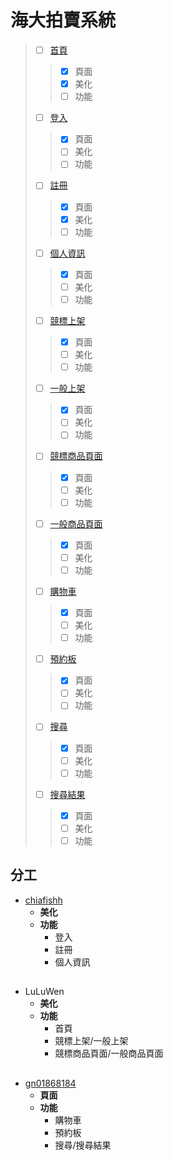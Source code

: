 # 海大拍賣系統
> - [ ] [首頁](https://gn01868184.github.io/NTOU-Auction-system.github.io/index.html) 
>> - [x] 頁面
>> - [x] 美化
>> - [ ] 功能
> - [ ] [登入](https://gn01868184.github.io/NTOU-Auction-system.github.io/login.html) 
>> - [x] 頁面
>> - [ ] 美化
>> - [ ] 功能
> - [ ] [註冊](https://gn01868184.github.io/NTOU-Auction-system.github.io/registered.html) 
>> - [x] 頁面
>> - [x] 美化
>> - [ ] 功能
> - [ ] [個人資訊](https://gn01868184.github.io/NTOU-Auction-system.github.io/personal.html) 
>> - [x] 頁面
>> - [ ] 美化
>> - [ ] 功能
> - [ ] [競標上架](https://gn01868184.github.io/NTOU-Auction-system.github.io/bidding.html) 
>> - [x] 頁面
>> - [ ] 美化
>> - [ ] 功能
> - [ ] [一般上架](https://gn01868184.github.io/NTOU-Auction-system.github.io/commodity.html) 
>> - [x] 頁面
>> - [ ] 美化
>> - [ ] 功能
> - [ ] [競標商品頁面](https://gn01868184.github.io/NTOU-Auction-system.github.io/biddingPage.html) 
>> - [x] 頁面
>> - [ ] 美化
>> - [ ] 功能
> - [ ] [一般商品頁面](https://gn01868184.github.io/NTOU-Auction-system.github.io/commodityPage.html) 
>> - [x] 頁面
>> - [ ] 美化
>> - [ ] 功能
> - [ ] [購物車](https://gn01868184.github.io/NTOU-Auction-system.github.io/sCart.html) 
>> - [x] 頁面
>> - [ ] 美化
>> - [ ] 功能
> - [ ] [預約板](https://gn01868184.github.io/NTOU-Auction-system.github.io/reservation.html) 
>> - [x] 頁面
>> - [ ] 美化
>> - [ ] 功能
> - [ ] [搜尋](https://gn01868184.github.io/NTOU-Auction-system.github.io/search.html) 
>> - [x] 頁面
>> - [ ] 美化
>> - [ ] 功能
> - [ ] [搜尋結果](https://gn01868184.github.io/NTOU-Auction-system.github.io/searchResult.html)
>> - [x] 頁面
>> - [ ] 美化
>> - [ ] 功能

## 分工
* [chiafishh](https://github.com/chiafishh)
  * **美化**
  * **功能**
    * 登入
    * 註冊
    * 個人資訊
## 
* LuLuWen
  * **美化**
  * **功能**
    * 首頁
    * 競標上架/一般上架
    * 競標商品頁面/一般商品頁面
## 
* [gn01868184](https://github.com/gn01868184)
  * **頁面**
  * **功能**
    * 購物車
    * 預約板
    * 搜尋/搜尋結果


